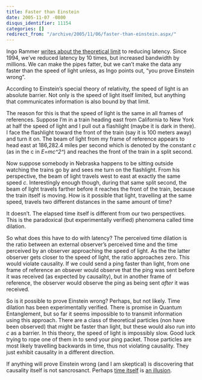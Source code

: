 ```yaml
---
title: Faster than Einstein
date: 2005-11-07 -0800
disqus_identifier: 11154
categories: []
redirect_from: "/archive/2005/11/06/faster-than-einstein.aspx/"
---
```


Ingo Rammer [writes about the theoretical
limit](http://blogs.thinktecture.com/ingo/comments/414304.aspx) to
reducing latency. Since 1994, we’ve reduced latency by 10 times, but
increased bandwidth by millions. We can make the pipes fatter, but we
can’t make the data any faster than the speed of light unless, as Ingo
points out, “you prove Einstein wrong”.

According to Einstein’s special theory of relativity, the speed of light
is an absolute barrier. Not only is the speed of light itself limited,
but anything that communicates information is also bound by that limit.

The reason for this is that the speed of light is the same in all frames
of references. Suppose I’m in a train heading east from California to
New York at half the speed of light and I pull out a flashlight (maybe
it is dark in there). I face the flashlight toward the front of the
train (say it is 100 meters away) and turn it on. The beam of light from
my frame of reference appears to head east at 186,282.4 miles per second
which is denoted by the constant *c* (as in the c in *E=mc^2^*) and
reaches the front of the train in a split second.

Now suppose somebody in Nebraska happens to be sitting outside watching
the trains go by and sees me turn on the flashlight. From his
perspective, the beam of light travels west to east at exactly the same
speed *c*. Interestingly enough though, during that same split second,
the beam of light travels farther before it reaches the front of the
train, because the train itself is moving. How is it possible that
light, travelling at the same speed, travels two different distances in
the same amount of time?

It doesn’t. The elapsed time itself is different from our two
perspectives. This is the paradoxical (but experimentally verified)
phenomena called time dilation.

So what does this have to do with latency? The perceived time dilation
is the ratio between an external observer’s perceived time and the time
perceived by an observer approaching the speed of light. As the the
latter observer gets closer to the speed of light, the ratio approaches
zero. This would violate causality. If we could send a ping faster than
light, from one frame of reference an obsever would observe that the
ping was sent before it was received (as expected by causality), but in
another frame of reference, the observer would observe the ping as being
sent *after* it was received.

So is it possible to prove Einstein wrong? Perhaps, but not likely. Time
dilation has been experimentally verified. There is promise in Quantum
Entanglement, but so far it seems impossible to to transmit information
using this approach. There are a class of theoretical particles (non
have been observed) that might be faster than light, but these would
also run into *c* as a barrier. In this theory, the speed of light is
impossibly slow. Good luck trying to rope one of them in to send your
ping packet. Those particles are most likely travelling backwards in
time, thus not violating causality. They just exhibit causality in a
different direction.

If anything will prove Einstein wrong (and I am skeptical) is
discovering that causality itself is not sancrosanct. Perhaps [time
itself](http://www.cgold.com.au/prophecyline/TI.htm) is [an
illusion](http://www.iwaynet.net/~wdc/time.htm).

